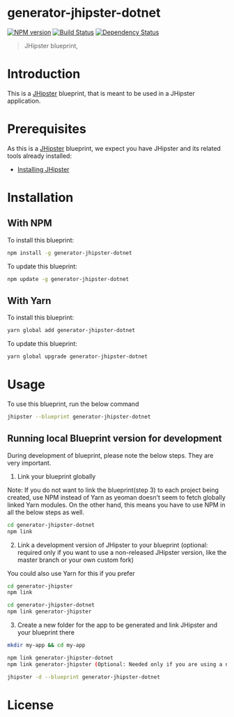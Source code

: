 # generator-jhipster-dotnet
[![NPM version][npm-image]][npm-url] [![Build Status][travis-image]][travis-url] [![Dependency Status][daviddm-image]][daviddm-url]
> JHipster blueprint, 

# Introduction

This is a [JHipster](https://www.jhipster.tech/) blueprint, that is meant to be used in a JHipster application.

# Prerequisites

As this is a [JHipster](https://www.jhipster.tech/) blueprint, we expect you have JHipster and its related tools already installed:

- [Installing JHipster](https://www.jhipster.tech/installation/)

# Installation

## With NPM

To install this blueprint:

```bash
npm install -g generator-jhipster-dotnet
```

To update this blueprint:

```bash
npm update -g generator-jhipster-dotnet
```

## With Yarn

To install this blueprint:

```bash
yarn global add generator-jhipster-dotnet
```

To update this blueprint:

```bash
yarn global upgrade generator-jhipster-dotnet
```

# Usage

To use this blueprint, run the below command

```bash
jhipster --blueprint generator-jhipster-dotnet
```


## Running local Blueprint version for development

During development of blueprint, please note the below steps. They are very important.

1. Link your blueprint globally 

Note: If you do not want to link the blueprint(step 3) to each project being created, use NPM instead of Yarn as yeoman doesn't seem to fetch globally linked Yarn modules. On the other hand, this means you have to use NPM in all the below steps as well.

```bash
cd generator-jhipster-dotnet
npm link
```

2. Link a development version of JHipster to your blueprint (optional: required only if you want to use a non-released JHipster version, like the master branch or your own custom fork)

You could also use Yarn for this if you prefer

```bash
cd generator-jhipster
npm link

cd generator-jhipster-dotnet
npm link generator-jhipster
```

3. Create a new folder for the app to be generated and link JHipster and your blueprint there

```bash
mkdir my-app && cd my-app

npm link generator-jhipster-dotnet
npm link generator-jhipster (Optional: Needed only if you are using a non-released JHipster version)

jhipster -d --blueprint generator-jhipster-dotnet

```

# License



[npm-image]: https://img.shields.io/npm/v/generator-jhipster-dotnet.svg
[npm-url]: https://npmjs.org/package/generator-jhipster-dotnet
[travis-image]: https://travis-ci.org/huicah/generator-jhipster-dotnet.svg?branch=master
[travis-url]: https://travis-ci.org/huicah/generator-jhipster-dotnet
[daviddm-image]: https://david-dm.org/huicah/generator-jhipster-dotnet.svg?theme=shields.io
[daviddm-url]: https://david-dm.org/huicah/generator-jhipster-dotnet
